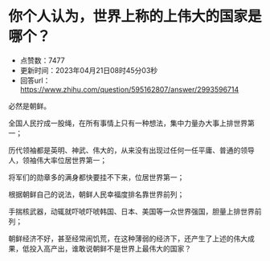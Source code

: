 # 你个人认为，世界上称的上伟大的国家是哪个？
- 点赞数：7477
- 更新时间：2023年04月21日08时45分03秒
- 回答url：https://www.zhihu.com/question/595162807/answer/2993596714
<body>
 <p data-pid="_dfIo3_U">必然是朝鲜。</p>
 <p data-pid="dnvHrjzG">全国人民拧成一股绳，在所有事情上只有一种想法，集中力量办大事上排世界第一；</p>
 <p data-pid="6DvnLfGx">历代领袖都是英明、神武、伟大的，从来没有出现过任何一任平庸、普通的领导人，领袖伟大率位居世界第一；</p>
 <p data-pid="_MaKoi6v">将军们的勋章多的满身都快要挂不下来，位居世界第一；</p>
 <p data-pid="ukyV5s0D">根据朝鲜自己的说法，朝鲜人民幸福度排名靠世界前列；</p>
 <p data-pid="0_tRX_fG">手揣核武器，动辄就吓唬吓唬韩国、日本、美国等一众世界强国，胆量上排世界前列；</p>
 <p data-pid="HfDbMRWm">朝鲜经济不好，甚至经常闹饥荒，在这种薄弱的经济下，还产生了上述的伟大成果，低投入高产出，谁敢说朝鲜不是世界上最伟大的国家？</p>
 <p></p>
</body>